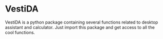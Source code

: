 # VestiDA
VestiDA is a python package containing several functions related to desktop assistant and calculator. Just import this package and get access to all the cool functions.
